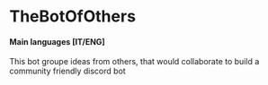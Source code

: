 # TheBotOfOthers
#### Main languages [IT/ENG]  
This bot groupe ideas from others, that would collaborate to build a community friendly discord bot
